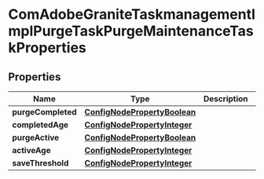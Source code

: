 

# ComAdobeGraniteTaskmanagementImplPurgeTaskPurgeMaintenanceTaskProperties

## Properties

Name | Type | Description | Notes
------------ | ------------- | ------------- | -------------
**purgeCompleted** | [**ConfigNodePropertyBoolean**](ConfigNodePropertyBoolean.md) |  |  [optional]
**completedAge** | [**ConfigNodePropertyInteger**](ConfigNodePropertyInteger.md) |  |  [optional]
**purgeActive** | [**ConfigNodePropertyBoolean**](ConfigNodePropertyBoolean.md) |  |  [optional]
**activeAge** | [**ConfigNodePropertyInteger**](ConfigNodePropertyInteger.md) |  |  [optional]
**saveThreshold** | [**ConfigNodePropertyInteger**](ConfigNodePropertyInteger.md) |  |  [optional]



